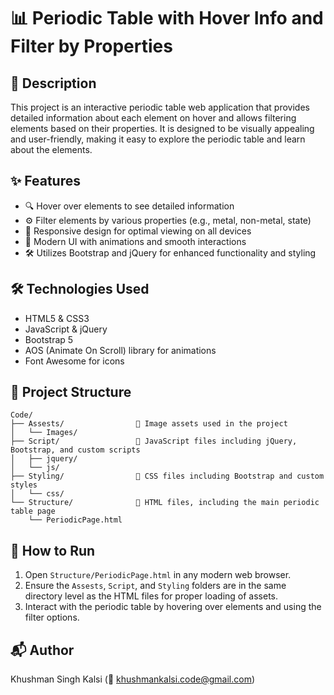 # 📊 Periodic Table with Hover Info and Filter by Properties

## 📝 Description
This project is an interactive periodic table web application that provides detailed information about each element on hover and allows filtering elements based on their properties. It is designed to be visually appealing and user-friendly, making it easy to explore the periodic table and learn about the elements.

## ✨ Features
- 🔍 Hover over elements to see detailed information
- ⚙️ Filter elements by various properties (e.g., metal, non-metal, state)
- 📱 Responsive design for optimal viewing on all devices
- 🎨 Modern UI with animations and smooth interactions
- 🛠️ Utilizes Bootstrap and jQuery for enhanced functionality and styling

## 🛠️ Technologies Used
- HTML5 & CSS3
- JavaScript & jQuery
- Bootstrap 5
- AOS (Animate On Scroll) library for animations
- Font Awesome for icons

## 📁 Project Structure
```
Code/
├── Assests/                📂 Image assets used in the project
│   └── Images/
├── Script/                 📂 JavaScript files including jQuery, Bootstrap, and custom scripts
│   ├── jquery/
│   └── js/
├── Styling/                📂 CSS files including Bootstrap and custom styles
│   └── css/
└── Structure/              📂 HTML files, including the main periodic table page
    └── PeriodicPage.html
```

## 🚀 How to Run
1. Open `Structure/PeriodicPage.html` in any modern web browser.
2. Ensure the `Assests`, `Script`, and `Styling` folders are in the same directory level as the HTML files for proper loading of assets.
3. Interact with the periodic table by hovering over elements and using the filter options.

## 📬 Author
Khushman Singh Kalsi (📧 khushmankalsi.code@gmail.com)
